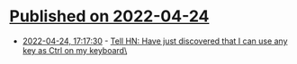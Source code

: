 # [Published on 2022-04-24](index.md)

* [2022-04-24, 17:17:30](https://news.ycombinator.com/item?id=31146046) - [Tell HN: Have just discovered that I can use any key as Ctrl on my keyboard\\](https://news.ycombinator.com/item?id=31146046)
